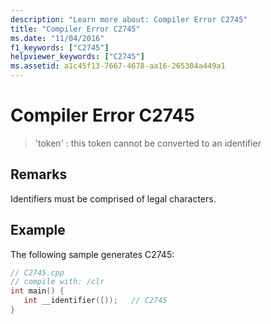 ```yaml
---
description: "Learn more about: Compiler Error C2745"
title: "Compiler Error C2745"
ms.date: "11/04/2016"
f1_keywords: ["C2745"]
helpviewer_keywords: ["C2745"]
ms.assetid: a1c45f13-7667-4678-aa16-265304a449a1
---
```

# Compiler Error C2745

> 'token' : this token cannot be converted to an identifier

## Remarks

Identifiers must be comprised of legal characters.

## Example

The following sample generates C2745:

```cpp
// C2745.cpp
// compile with: /clr
int main() {
   int __identifier([));   // C2745
}
```
